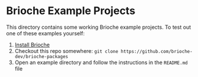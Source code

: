 # Brioche Example Projects

This directory contains some working Brioche example projects. To test out one of these examples yourself:

1. [Install Brioche](https://brioche.dev/docs/installation/)
2. Checkout this repo somewhere: `git clone https://github.com/brioche-dev/brioche-packages`
3. Open an example directory and follow the instructions in the `README.md` file
